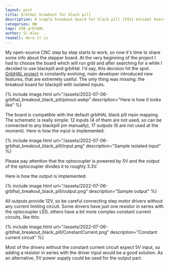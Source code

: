 ```yaml
---
layout: post
title: GrblHal breakout for black pill
description: A simple breakout board for black pill (F411 minimal board).
categories: HW
tags: USB grblHAL
author: Sl-Alex
readall: Here it is  
--- 
```


My open-source CNC step by step starts to work, so now it's time to share some info about the stepper board.
At the very beginning of the project I had to choose the board which will run grbl and after searching for a while I decided to use blackpill and grblHal.
I'd say, this decision hit the spot. [GrblHAL project](https://github.com/grblHAL) is constantly evolving, main developer introduced new features, that are extremely useful.
The only thing was missing: the breakout board for blackpill with isolated inputs.




{% include image.html url="/assets/2022-07-06-grblhal_breakout_black_pill/pinout.webp" description="Here is how it looks like" %}

The board is compatible with the default grblHAL black pill mpin mapping. The schematic is really simple: 12 inputs (4 of them are not used, so can be connected to any blackpill pin manually), 17 outputs (6 are not used at the moment).
Here is how the input is implemented:

{% include image.html url="/assets/2022-07-06-grblhal_breakout_black_pill/input.png" description="Sample isolated input" %}

Please pay attention that the optocoupler is powered by 5V and the output of the optocoupler divides it to roughly 3.3V.

Here is how the output is implemented:

{% include image.html url="/assets/2022-07-06-grblhal_breakout_black_pill/output.png" description="Sample output" %}

All outputs provide 12V, so be careful connecting step motor drivers without any current limiting circuit. Some drivers have just one resistor in series with the optocoupler LED, others have a bit more complex constant current circuits, like this:

{% include image.html url="/assets/2022-07-06-grblhal_breakout_black_pill/ConstantCurrent.png" description="Constant current circuit" %}

Most of the drivers without the constant current circuit expect 5V input, so adding a resistor in series with the driver input would be a good solution. As an alternative, 5V power supply could be used for the output part.